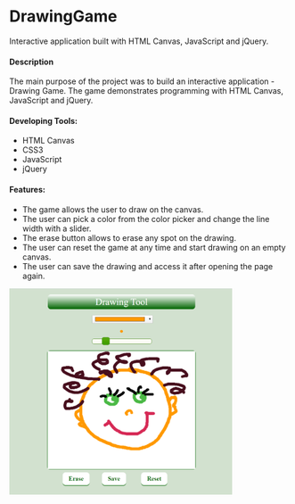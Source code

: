 # DrawingGame
Interactive application built with HTML Canvas, JavaScript and jQuery.

<h4>Description</h4>
<p>The main purpose of the project was to build an interactive application - Drawing Game. The game demonstrates programming with HTML Canvas, JavaScript and jQuery.</p>
<h4>Developing Tools:</h4>
<ul>
	<li>HTML Canvas</li>
	<li>CSS3</li>
	<li>JavaScript</li>
	<li>jQuery</li>       
</ul>
<h4>Features:</h4>
<ul>
	<li>The game allows the user to draw on the canvas.</li>
	<li>The user can pick a color from the color picker and change the line width with a slider.</li>
	<li>The erase button allows to erase any spot on the drawing.</li>
	<li>The user can reset the game at any time and start drawing on an empty canvas.</li>
	<li>The user can save the drawing and access it after opening the page again.</li>
</ul>
<img src="images/drawscreen1.png" width="400px">
